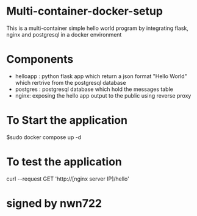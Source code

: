
# Multi-container-docker-setup
This is a multi-container simple hello world program by integrating flask, nginx and postgresql in a docker environment

# Components
- helloapp : python flask app which return a json format "Hello World" which rertrive from the postgresql database
- postgres : postgresql database which hold the messages table 
- nginx: exposing the hello app output to the public using reverse proxy

# To Start the application 
$sudo docker compose up -d

# To test the application
curl --request GET 'http://[nginx server IP]/hello'

# signed by nwn722
